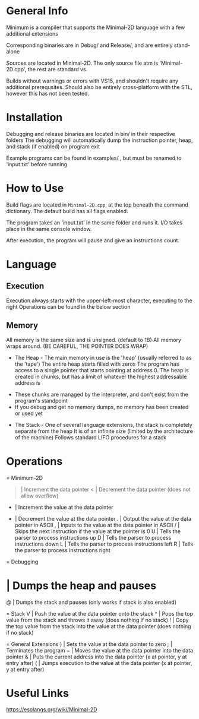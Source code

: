 General Info
===

Minimum is a compiler that supports the Minimal-2D language with a few additional extensions

Corresponding binaries are in Debug/ and Release/, and are entirely stand-alone

Sources are located in Minimal-2D.
The only source file atm is 'Minimal-2D.cpp', the rest are standard vs.

Builds without warnings or errors with VS15, and shouldn't require any additional prerequsites.
Should also be entirely cross-platform with the STL, however this has not been tested.


Installation
===

Debugging and release binaries are located in bin/ in their respective folders
The debugging will automatically dump the instruction pointer, heap, and stack (if enabled) on program exit

Example programs can be found in examples/ , but must be renamed to 'input.txt' before running


How to Use
===

Build flags are located in `Minimal-2D.cpp`, at the top beneath the command dictionary.
The default build has all flags enabled.

The program takes an 'input.txt' in the same folder and runs it.
I/O takes place in the same console window.

After execution, the program will pause and give an instructions count.


Language
===

Execution
---
Execution always starts with the upper-left-most character, executing to the right
Operations can be found in the below section

Memory
---
All memory is the same size and is unsigned. (default to 1B)
All memory wraps around. (BE CAREFUL, THE POINTER DOES WRAP)

- The Heap -
The main memory in use is the 'heap' (usually referred to as the 'tape')
The entire heap starts filled with zeros
The program has access to a single pointer that starts pointing at address 0.
The heap is created in chunks, but has a limit of whatever the highest addressable address is
 * These chunks are managed by the interpreter, and don't exist from the program's standpoint
 * If you debug and get no memory dumps, no memory has been created or used yet
 
- The Stack -
One of several language extensions, the stack is completely separate from the heap
It is of an infinite size (limited by the architecture of the machine)
Follows standard LIFO procedures for a stack


Operations
===

= Minimum-2D
> | Increment the data pointer
< | Decrement the data pointer (does not allow overflow)
+ | Increment the value at the data pointer
- | Decrement the value at the data pointer
. | Output the value at the data pointer in ASCII
, | Inputs to the value at the data pointer in ASCII
/ | Skips the next instruction if the value at the pointer is 0
U | Tells the parser to process instructions up
D | Tells the parser to process instructions down
L | Tells the parser to process instructions left
R | Tells the parser to process instructions right
 
 
= Debugging
# | Dumps the heap and pauses
@ | Dumps the stack and pauses (only works if stack is also enabled)
 
= Stack
V | Push the value at the data pointer onto the stack
^ | Pops the top value from the stack and throws it away (does nothing if no stack)
! | Copy the top value from the stack into the value at the data pointer (does nothing if no stack)

= General Extensions
) | Sets the value at the data pointer to zero
; | Terminates the program
~ | Moves the value at the data pointer into the data pointer
& | Puts the current address into the data pointer (x at pointer, y at entry after) 
( | Jumps execution to the value at the data pointer (x at pointer, y at entry after)


Useful Links
===
https://esolangs.org/wiki/Minimal-2D
